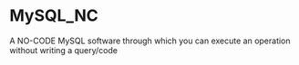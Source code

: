# MySQL_NC
A NO-CODE MySQL software through which you can execute an operation without writing a query/code
